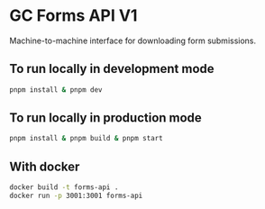 # GC Forms API V1

Machine-to-machine interface for downloading form submissions.

## To run locally in development mode

```sh
pnpm install & pnpm dev
```

## To run locally in production mode

```sh
pnpm install & pnpm build & pnpm start
```

## With docker

```sh
docker build -t forms-api .
docker run -p 3001:3001 forms-api
```
